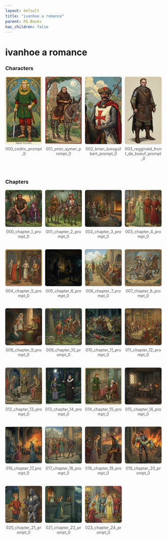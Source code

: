 ```yaml
---
layout: default
title: "ivanhoe a romance"
parent: PG Books
has_children: false
---
```



<style>
.image-gallery {
  display: flex;
  flex-wrap: wrap;
  justify-content: space-between;
  margin-bottom: 20px;
}

.image-row {
  display: flex;
  justify-content: flex-start;
  width: 100%;
  margin-bottom: 20px;
}

.image-item {
  width: 23%;
  margin-right: 2%;
  text-align: center;
}

.image-item:last-child {
  margin-right: 0;
}

.image-item img {
  width: 100%;
  height: auto;
  object-fit: cover;
  border-radius: 5px;
  box-shadow: 0 2px 4px rgba(0,0,0,0.1);
}

.image-item p {
  margin-top: 5px;
  font-size: 0.9em;
  color: #555;
}

.video-container {
  margin: 20px 0;
}
</style>


# ivanhoe a romance

<h3>Characters</h3>
<div class="image-gallery">
<div class="image-row">
  <div class="image-item">
    <img src="../../assets/pg_books_ai_generated_photos/ivanhoe_a_romance/characters/000_cedric_prompt_0.png" alt="000_cedric_prompt_0">
    <p>000_cedric_prompt_0</p>
  </div>
  <div class="image-item">
    <img src="../../assets/pg_books_ai_generated_photos/ivanhoe_a_romance/characters/001_prior_aymer_prompt_0.png" alt="001_prior_aymer_prompt_0">
    <p>001_prior_aymer_prompt_0</p>
  </div>
  <div class="image-item">
    <img src="../../assets/pg_books_ai_generated_photos/ivanhoe_a_romance/characters/002_brian_boisguilbert_prompt_0.png" alt="002_brian_boisguilbert_prompt_0">
    <p>002_brian_boisguilbert_prompt_0</p>
  </div>
  <div class="image-item">
    <img src="../../assets/pg_books_ai_generated_photos/ivanhoe_a_romance/characters/003_regginald_front_de_boeuf_prompt_0.png" alt="003_regginald_front_de_boeuf_prompt_0">
    <p>003_regginald_front_de_boeuf_prompt_0</p>
  </div>
</div>
</div>

<h3>Chapters</h3>
<div class="image-gallery">
<div class="image-row">
  <div class="image-item">
    <img src="../../assets/pg_books_ai_generated_photos/ivanhoe_a_romance/chapters/000_chapter_1_prompt_0.png" alt="000_chapter_1_prompt_0">
    <p>000_chapter_1_prompt_0</p>
  </div>
  <div class="image-item">
    <img src="../../assets/pg_books_ai_generated_photos/ivanhoe_a_romance/chapters/001_chapter_2_prompt_0.png" alt="001_chapter_2_prompt_0">
    <p>001_chapter_2_prompt_0</p>
  </div>
  <div class="image-item">
    <img src="../../assets/pg_books_ai_generated_photos/ivanhoe_a_romance/chapters/002_chapter_3_prompt_0.png" alt="002_chapter_3_prompt_0">
    <p>002_chapter_3_prompt_0</p>
  </div>
  <div class="image-item">
    <img src="../../assets/pg_books_ai_generated_photos/ivanhoe_a_romance/chapters/003_chapter_4_prompt_0.png" alt="003_chapter_4_prompt_0">
    <p>003_chapter_4_prompt_0</p>
  </div>
</div>
<div class="image-row">
  <div class="image-item">
    <img src="../../assets/pg_books_ai_generated_photos/ivanhoe_a_romance/chapters/004_chapter_5_prompt_0.png" alt="004_chapter_5_prompt_0">
    <p>004_chapter_5_prompt_0</p>
  </div>
  <div class="image-item">
    <img src="../../assets/pg_books_ai_generated_photos/ivanhoe_a_romance/chapters/005_chapter_6_prompt_0.png" alt="005_chapter_6_prompt_0">
    <p>005_chapter_6_prompt_0</p>
  </div>
  <div class="image-item">
    <img src="../../assets/pg_books_ai_generated_photos/ivanhoe_a_romance/chapters/006_chapter_7_prompt_0.png" alt="006_chapter_7_prompt_0">
    <p>006_chapter_7_prompt_0</p>
  </div>
  <div class="image-item">
    <img src="../../assets/pg_books_ai_generated_photos/ivanhoe_a_romance/chapters/007_chapter_8_prompt_0.png" alt="007_chapter_8_prompt_0">
    <p>007_chapter_8_prompt_0</p>
  </div>
</div>
<div class="image-row">
  <div class="image-item">
    <img src="../../assets/pg_books_ai_generated_photos/ivanhoe_a_romance/chapters/008_chapter_9_prompt_0.png" alt="008_chapter_9_prompt_0">
    <p>008_chapter_9_prompt_0</p>
  </div>
  <div class="image-item">
    <img src="../../assets/pg_books_ai_generated_photos/ivanhoe_a_romance/chapters/009_chapter_10_prompt_0.png" alt="009_chapter_10_prompt_0">
    <p>009_chapter_10_prompt_0</p>
  </div>
  <div class="image-item">
    <img src="../../assets/pg_books_ai_generated_photos/ivanhoe_a_romance/chapters/010_chapter_11_prompt_0.png" alt="010_chapter_11_prompt_0">
    <p>010_chapter_11_prompt_0</p>
  </div>
  <div class="image-item">
    <img src="../../assets/pg_books_ai_generated_photos/ivanhoe_a_romance/chapters/011_chapter_12_prompt_0.png" alt="011_chapter_12_prompt_0">
    <p>011_chapter_12_prompt_0</p>
  </div>
</div>
<div class="image-row">
  <div class="image-item">
    <img src="../../assets/pg_books_ai_generated_photos/ivanhoe_a_romance/chapters/012_chapter_13_prompt_0.png" alt="012_chapter_13_prompt_0">
    <p>012_chapter_13_prompt_0</p>
  </div>
  <div class="image-item">
    <img src="../../assets/pg_books_ai_generated_photos/ivanhoe_a_romance/chapters/013_chapter_14_prompt_0.png" alt="013_chapter_14_prompt_0">
    <p>013_chapter_14_prompt_0</p>
  </div>
  <div class="image-item">
    <img src="../../assets/pg_books_ai_generated_photos/ivanhoe_a_romance/chapters/014_chapter_15_prompt_0.png" alt="014_chapter_15_prompt_0">
    <p>014_chapter_15_prompt_0</p>
  </div>
  <div class="image-item">
    <img src="../../assets/pg_books_ai_generated_photos/ivanhoe_a_romance/chapters/015_chapter_16_prompt_0.png" alt="015_chapter_16_prompt_0">
    <p>015_chapter_16_prompt_0</p>
  </div>
</div>
<div class="image-row">
  <div class="image-item">
    <img src="../../assets/pg_books_ai_generated_photos/ivanhoe_a_romance/chapters/016_chapter_17_prompt_0.png" alt="016_chapter_17_prompt_0">
    <p>016_chapter_17_prompt_0</p>
  </div>
  <div class="image-item">
    <img src="../../assets/pg_books_ai_generated_photos/ivanhoe_a_romance/chapters/017_chapter_18_prompt_0.png" alt="017_chapter_18_prompt_0">
    <p>017_chapter_18_prompt_0</p>
  </div>
  <div class="image-item">
    <img src="../../assets/pg_books_ai_generated_photos/ivanhoe_a_romance/chapters/018_chapter_19_prompt_0.png" alt="018_chapter_19_prompt_0">
    <p>018_chapter_19_prompt_0</p>
  </div>
  <div class="image-item">
    <img src="../../assets/pg_books_ai_generated_photos/ivanhoe_a_romance/chapters/019_chapter_20_prompt_0.png" alt="019_chapter_20_prompt_0">
    <p>019_chapter_20_prompt_0</p>
  </div>
</div>
<div class="image-row">
  <div class="image-item">
    <img src="../../assets/pg_books_ai_generated_photos/ivanhoe_a_romance/chapters/020_chapter_21_prompt_0.png" alt="020_chapter_21_prompt_0">
    <p>020_chapter_21_prompt_0</p>
  </div>
  <div class="image-item">
    <img src="../../assets/pg_books_ai_generated_photos/ivanhoe_a_romance/chapters/021_chapter_22_prompt_0.png" alt="021_chapter_22_prompt_0">
    <p>021_chapter_22_prompt_0</p>
  </div>
  <div class="image-item">
    <img src="../../assets/pg_books_ai_generated_photos/ivanhoe_a_romance/chapters/023_chapter_24_prompt_0.png" alt="023_chapter_24_prompt_0">
    <p>023_chapter_24_prompt_0</p>
  </div>
</div>
</div>
